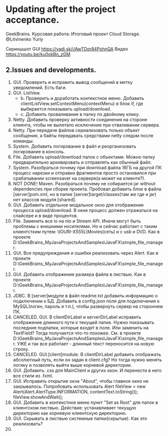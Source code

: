 # Updating after the project acceptance. 
GeekBrains. Курсовая работа: Итоговый проект Cloud Storage.
@Litvinenko Yuriy

Скриншшот GUI https://yadi.sk/i/AwTDqr84PshnQA
Видео https://youtu.be/ku0okBn_zGM

## 2.Issues and developments.
1. GUI. Проверить и исправить вывод сообщений в метку уведомлений. Есть баги.
2. GUI. ListVew. 
	- b. Проверить и доработать контекстное меню. 
	Добавить clientListView.setContextMenu(contextMenu) в блок if, где выбирается показывать upload/download.
    - c. Добавить проваливание в папку по двойному клику.
4. Netty. Добавить проверку активности соединения на стороне клиента, чтобы не вылетало исключение при отваливании сервера.
5. Netty. При передаче файлов сериализовать только объект сообщения, а байты передавать средствами netty следом после команды.
21. System. Добавить логирование в файл и реорганизовать логирование в консоль.
26. File. Добавить upload/download папок с объектами. Можно папку предварительно архивировать 
    и отправлять как обычный файл.
28. System. Разобраться почему при download файла 16ГБ на другой ПК процесс нарезки и отправки 
    фрагментов просто остановился при срабатывании screensaver на сервере(а может на клиенте?).
29. NOT DONE! Maven. Разобраться почему не собирается jar without dependencies при сборке проекта. 
    Пробовал добавить блок <plugin> в <build><plugins> файла [server]pom.xml, 
    но в папке [server]target/classes(там же где и jar) нет классов модуля [shared].
30. GUI. Добавить отдельное модальное окно для отображения процесса upload/download.
    В окне процесс должен отражаться на слайсере и в виде процентов.
34. File. Заменить все io на nio и Stream API. 
    Иначе могут быть проблемы с внешними носителями.
    Но и сейчас работает с таким клиентстким путем: \\IOURI-X555L\Movies(сеть) и с usb и DVD.
    Как в проекте D:\GeekBrains\_MyJavaProjectsAndSamples\JavaFX\simple_file_manager.
35. GUI. Все предупреждения и ошибки реализовать через Alert.
    Как в проекте D:\GeekBrains\_MyJavaProjectsAndSamples\JavaFX\simple_file_manager.  
37. GUI. Добавить отображение размера файла в листвью.
    Как в проекте D:\GeekBrains\_MyJavaProjectsAndSamples\JavaFX\simple_file_manager.
38. JDBC. В [server]модуле в файл readme.txt добавить информацию о подключении к БД.
    Добавить в config.json поля для подключения к MySQL(логин, пароль и т.п.), чтобы 
    развернуть сервер на стороннем ПК.
40. CANCELED. GUI. В clientDirLabel и serverDirLabel исправить отображение длинного пути к текущей папке.
    Нужно показывать последние подпапки, которые входят в поле.
    Или заменить на TextField? Тогда получается что-то похожее.
    См. в проекте D:\GeekBrains\_MyJavaProjectsAndSamples\JavaFX\simple_file_manager.
    УЖЕ и так все работает - длинный текст переносится на новую строку.
41. CANCELED. GUI.[client]module. В clientDirLabel добавить отображать абсолютный путь, 
    если он задан в client.cfg?
    Но тогда нужно менять логику и позволять выйти выше корневой директории.
42. GUI. Добавить .css для MainClient и других окон.
    И перенести в него все стили из .fxml.
43. GUI. Исправить открытие окна "About", чтобы главное окно не закрывалось.
    Попробовать использовать Alert fileView = new Alert(Alert.AlertType.INFORMATION, contentText.toString());
    fileView.showAndWait();
44. GUI. Добавить в контекстное меню пункт "Set as Root" для папок в клиентском листвью. 
    Действие: устанавливает текущую директорию как корневую клиентскую директорию.
45. GUI. Скрывать в листвью системные папки(скрытые).
    Как это реализовать?
46. 